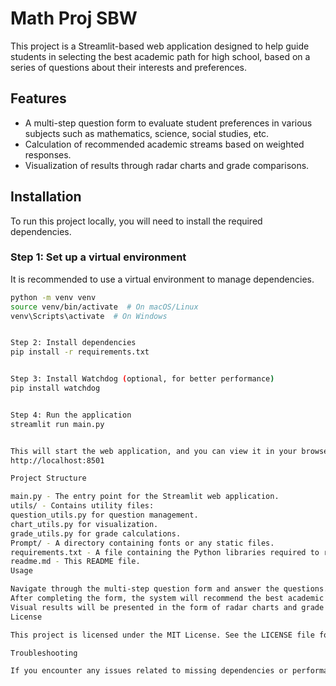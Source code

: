 # Math Proj SBW

This project is a Streamlit-based web application designed to help guide students in selecting the best academic path for high school, based on a series of questions about their interests and preferences.

## Features
- A multi-step question form to evaluate student preferences in various subjects such as mathematics, science, social studies, etc.
- Calculation of recommended academic streams based on weighted responses.
- Visualization of results through radar charts and grade comparisons.

## Installation

To run this project locally, you will need to install the required dependencies.

### Step 1: Set up a virtual environment

It is recommended to use a virtual environment to manage dependencies.

```bash
python -m venv venv
source venv/bin/activate  # On macOS/Linux
venv\Scripts\activate  # On Windows


Step 2: Install dependencies
pip install -r requirements.txt


Step 3: Install Watchdog (optional, for better performance)
pip install watchdog


Step 4: Run the application
streamlit run main.py


This will start the web application, and you can view it in your browser at:
http://localhost:8501

Project Structure

main.py - The entry point for the Streamlit web application.
utils/ - Contains utility files:
question_utils.py for question management.
chart_utils.py for visualization.
grade_utils.py for grade calculations.
Prompt/ - A directory containing fonts or any static files.
requirements.txt - A file containing the Python libraries required to run the project.
readme.md - This README file.
Usage

Navigate through the multi-step question form and answer the questions.
After completing the form, the system will recommend the best academic stream based on your responses.
Visual results will be presented in the form of radar charts and grade comparisons.
License

This project is licensed under the MIT License. See the LICENSE file for more details.

Troubleshooting

If you encounter any issues related to missing dependencies or performance, make sure you have followed the installation steps correctly, especially regarding the installation of Watchdog for performance on macOS.